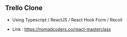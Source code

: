 ## Trello Clone

- Using Typescript / ReactJS / React Hook Form / Recoil

- Link : https://nomadcoders.co/react-masterclass
